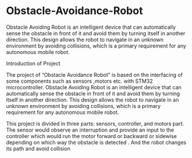 # Obstacle-Avoidance-Robot
Obstacle Avoiding Robot is an intelligent device that can automatically sense the obstacle in front of it and avoid them by turning itself in another direction. This design allows the robot to navigate in an unknown environment by avoiding collisions, which is a primary requirement for any autonomous mobile robot. 

Introduction of Project	

The project of “Obstacle Avoidance Robot” is based on the interfacing of some components such as sensors ,motors etc. with STM32 microcontroller. Obstacle Avoiding Robot is an intelligent device that can automatically sense the obstacle in front of it and avoid them by turning itself in another direction. This design allows the robot to navigate in an unknown environment by avoiding collisions, which is a primary requirement for any autonomous mobile robot.

This project is divided in three parts: sensors, controller, and motors part. The sensor would observe an interruption and provide an input to the controller which would run the motor forward or backward or sidewise depending on which way the obstacle is detected . And the robot changes its path and avoid collision
